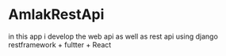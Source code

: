# AmlakRestApi
in this app  i develop the web api as well as rest api using django restframework + fultter  + React
